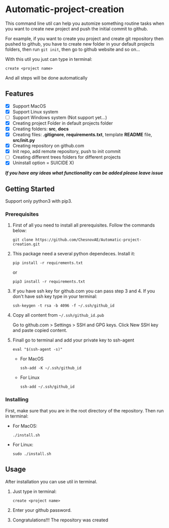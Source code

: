 # Automatic-project-creation

This command line util can help you automize something routine tasks when you want to create new project and push the initial commit to github.  

For example, if you want to create you project and create git repository then pushed to github, you have to create new folder in your default projects folders, then run ```git init```, then go to github website and so on...

With this util you just can type in terminal:

```
create <project name>
```

And all steps will be done automatically

## Features

- [x] Support MacOS
- [x] Support Linux system
- [ ] Support Windows system (Not support yet...)
- [x] Creating project Folder in default projects folder
- [x] Creating folders: **src**, **docs**
- [x] Creating files: **.gitignore**, **requirements.txt**, template **README** file, **src/__init__.py**
- [x] Creating repository on github.com
- [x] Init repo, add remote repository, push to init commit
- [ ] Creating different trees folders for different projects
- [x] Uninstall option = SUICIDE X)

***If you have any ideas what functionality can be added please leave issue***

## Getting Started

Support only python3 with pip3.

### Prerequisites

1. First of all you need to install all prerequisites. Follow the commands below:

    ```
    git clone https://github.com/ChesnovAE/Automatic-project-creation.git
    ```

2. This package need a several python dependeces. Install it:

    ```
    pip install -r requirements.txt
    ```

    or

    ```
    pip3 install -r requirements.txt
    ```

3. If you have ssh key for github.com you can pass step 3 and 4. If you don't have ssh key type in your terminal:

    ```
    ssh-keygen -t rsa -b 4096 -f ~/.ssh/github_id
    ```

4. Copy all content from ```~/.ssh/github_id.pub```

   Go to github.com > Settings > SSH and GPG keys. Click New SSH key and paste copied content.

5. Finall go to terminal and add your private key to ssh-agent

    ```
    eval "$(ssh-agent -s)"
    ```
    - For MacOS
        ```
        ssh-add -K ~/.ssh/github_id
        ```
    - For Linux
        ```
        ssh-add ~/.ssh/github_id
        ```

### Installing

First, make sure that you are in the root directory of the repository. Then run in terminal:

- For MacOS:

  ```
  ./install.sh
  ```

- For Linux:

  ```
  sudo ./install.sh
  ```

## Usage

After installation you can use util in terminal.

1. Just type in terminal:

    ```
    create <project name>
    ```

2. Enter your github password.
3. Congratulations!!! The repository was created
